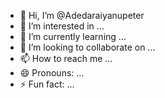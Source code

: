 - 👋 Hi, I’m @Adedaraiyanupeter
- 👀 I’m interested in ...
- 🌱 I’m currently learning ...
- 💞️ I’m looking to collaborate on ...
- 📫 How to reach me ...
- 😄 Pronouns: ...
- ⚡ Fun fact: ...

<!---
Adedaraiyanupeter/Adedaraiyanupeter is a ✨ special ✨ repository because its `README.md` (this file) appears on your GitHub profile.
You can click the Preview link to take a look at your changes.
--->
